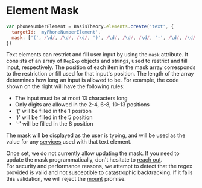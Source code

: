 # Element Mask

```jsx
var phoneNumberElement = BasisTheory.elements.create('text', {
  targetId: 'myPhoneNumberElement',
  mask: ['(', /\d/, /\d/, /\d/, ')', /\d/, /\d/, /\d/, '-', /\d/, /\d/, /\d/, /\d/]
})
```

Text elements can restrict and fill user input by using the `mask` attribute. It consists of an array of `RegExp`
objects and strings, used to restrict and fill input, respectively. The position of each item in the mask array
corresponds to the restriction or fill used for that input's position. The length of the array determines how long an
input is allowed to be. For example, the code shown on the right will have the following rules:

* The input must be at most 13 characters long
* Only digits are allowed in the 2-4, 6-8, 10-13 positions
* '(' will be filled in the 1 position 
* ')' will be filled in the 5 position
* '-' will be filled in the 8 position

The mask will be displayed as the user is typing, and will be used as the value for any [services](#elements-services)
used with that text element.

<aside class="notice">
  <span>Once set, we do not currently allow updating the mask. If you need to update the mask programmatically, don't hesitate to <a href="mailto:support@basistheory.com">reach out</a>.</span>
</aside>

<aside class="warning">
  <span>For security and performance reasons, we attempt to detect that the regex provided is valid and not susceptible to catastrophic backtracking. If it fails this validation, we will reject the <a href="#elements-instance-mount-element">mount</a> promise.</span>
</aside>
